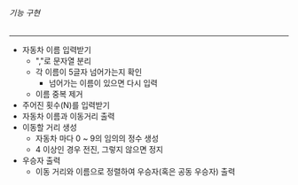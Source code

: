 ###### 기능 구현
---
- 자동차 이름 입력받기  
  - ","로 문자열 분리
  - 각 이름이 5글자 넘어가는지 확인
    - 넘어가는 이름이 있으면 다시 입력
  - 이름 중복 제거
- 주어진 횟수(N)를 입력받기
- 자동차 이름과 이동거리 출력
- 이동할 거리 생성
  - 자동차 마다 0 ~ 9의 임의의 정수 생성
  - 4 이상인 경우 전진, 그렇지 않으면 정지
- 우승자 출력
  - 이동 거리와 이름으로 정렬하여 우승자(혹은 공동 우승자) 출력